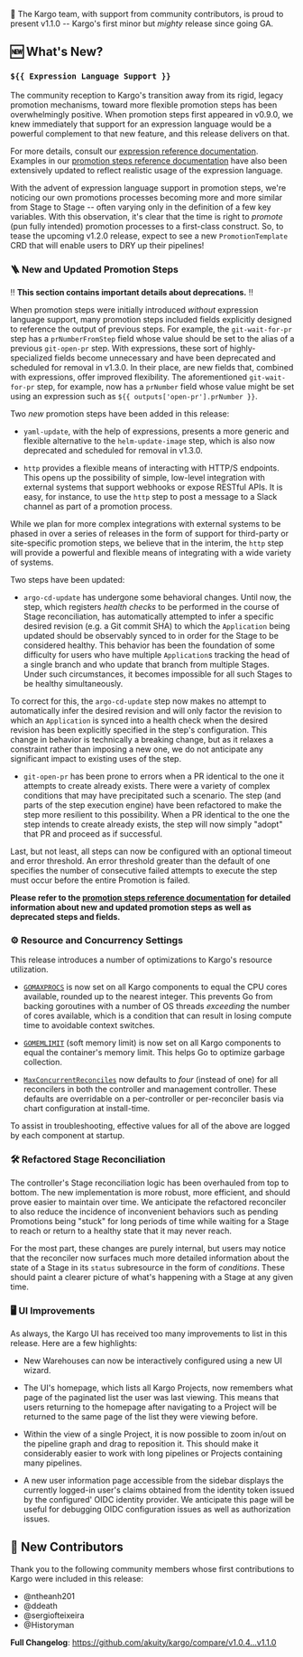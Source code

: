💪 The Kargo team, with support from community contributors, is proud to present v1.1.0 -- Kargo's first minor but _mighty_ release since going GA.

## 🆕 What's New?

### `${{ Expression Language Support }}`

The community reception to Kargo's transition away from its rigid, legacy promotion mechanisms, toward more flexible promotion steps has been overwhelmingly positive. When promotion steps first appeared in v0.9.0, we knew immediately that support for an expression language would be a powerful complement to that new feature, and this release delivers on that.

For more details, consult our [expression reference documentation](https://docs.kargo.io/references/expression-language). Examples in our [promotion steps reference documentation](https://docs.kargo.io/references/promotion-steps) have also been extensively updated to reflect realistic usage of the expression language.

With the advent of expression language support in promotion steps, we're noticing our own promotions processes becoming more and more similar from Stage to Stage -- often varying only in the definition of a few key variables. With this observation, it's clear that the time is right to _promote_ (pun fully intended) promotion processes to a first-class construct. So, to tease the upcoming v1.2.0 release, expect to see a new `PromotionTemplate` CRD that will enable users to DRY up their pipelines!

### 🪜 New and Updated Promotion Steps

‼️ __This section contains important details about deprecations.__ ‼️

When promotion steps were initially introduced _without_ expression language support, many promotion steps included fields explicitly designed to reference the output of previous steps. For example, the `git-wait-for-pr` step has a `prNumberFromStep` field whose value should be set to the alias of a previous `git-open-pr` step. With expressions, these sort of highly-specialized fields become unnecessary and have been deprecated and scheduled for removal in v1.3.0. In their place, are new fields that, combined with expressions, offer improved flexibility. The aforementioned `git-wait-for-pr` step, for example, now has a `prNumber` field whose value might be set using an expression such as `${{ outputs['open-pr'].prNumber }}`.

Two _new_ promotion steps have been added in this release:

* `yaml-update`, with the help of expressions, presents a more generic and flexible alternative to the `helm-update-image` step, which is also now deprecated and scheduled for removal in v1.3.0.

* `http` provides a flexible means of interacting with HTTP/S endpoints. This opens up the possibility of simple, low-level integration with external systems that support webhooks or expose RESTful APIs. It is easy, for instance, to use the `http` step to post a message to a Slack channel as part of a promotion process.

While we plan for more complex integrations with external systems to be phased in over a series of releases in the form of support for third-party or site-specific promotion steps, we believe that in the interim, the `http` step will provide a powerful and flexible means of integrating with a wide variety of systems.

Two steps have been updated:

* `argo-cd-update` has undergone some behavioral changes. Until now, the step, which registers _health checks_ to be performed in the course of Stage reconciliation, has automatically attempted to infer a specific desired revision (e.g. a Git commit SHA) to which the `Application` being updated should be observably synced to in order for the Stage to be considered healthy. This behavior has been the foundation of some difficulty for users who have multiple `Application`s tracking the head of a single branch and who update that branch from multiple Stages. Under such circumstances, it becomes impossible for all such Stages to be healthy simultaneously.

To correct for this, the `argo-cd-update` step now makes no attempt to automatically infer the desired revision and will only factor the revision to which an `Application` is synced into a health check when the desired revision has been explicitly specified in the step's configuration. This change in behavior is technically a breaking change, but as it relaxes a constraint rather than imposing a new one, we do not anticipate any significant impact to existing uses of the step.

* `git-open-pr` has been prone to errors when a PR identical to the one it attempts to create already exists. There were a variety of complex conditions that may have precipitated such a scenario. The step (and parts of the step execution engine) have been refactored to make the step more resilient to this possibility. When a PR identical to the one the step intends to create already exists, the step will now simply "adopt" that PR and proceed as if successful.

Last, but not least, all steps can now be configured with an optional timeout and error threshold. An error threshold greater than the default of one specifies the number of consecutive failed attempts to execute the step must occur before the entire Promotion is failed.

__Please refer to the [promotion steps reference documentation](https://docs.kargo.io/references/promotion-steps) for detailed information about new and updated promotion steps as well as deprecated steps and fields.__

### ⚙️ Resource and Concurrency Settings

This release introduces a number of optimizations to Kargo's resource utilization.

* [`GOMAXPROCS`](https://pkg.go.dev/runtime#GOMAXPROCS) is now set on all Kargo components to equal the CPU cores available, rounded up to the nearest integer. This prevents Go from backing goroutines with a number of OS threads _exceeding_ the number of cores available, which is a condition that can result in losing compute time to avoidable context switches.

* [`GOMEMLIMIT`](https://pkg.go.dev/runtime#hdr-Environment_Variables) (soft memory limit) is now set on all Kargo components to equal the container's memory limit. This helps Go to optimize garbage collection.

* [`MaxConcurrentReconciles`](https://pkg.go.dev/github.com/kubernetes-sigs/controller-runtime/pkg/controller#Options) now defaults to _four_ (instead of one) for all reconcilers in both the controller and management controller. These defaults are overridable on a per-controller or per-reconciler basis via chart configuration at install-time.

To assist in troubleshooting, effective values for all of the above are logged by each component at startup.

### 🛠️ Refactored Stage Reconciliation

The controller's Stage reconciliation logic has been overhauled from top to bottom. The new implementation is more robust, more efficient, and should prove easier to maintain over time. We anticipate the refactored reconciler to also reduce the incidence of inconvenient behaviors such as pending Promotions being "stuck" for long periods of time while waiting for a Stage to reach or return to a healthy state that it may never reach.

For the most part, these changes are purely internal, but users may notice that the reconciler now surfaces much more detailed information about the state of a Stage in its `status` subresource in the form of _conditions_. These should paint a clearer picture of what's happening with a Stage at any given time.

### 🖥️ UI Improvements

As always, the Kargo UI has received too many improvements to list in this release. Here are a few highlights:

* New Warehouses can now be interactively configured using a new UI wizard.

* The UI's homepage, which lists all Kargo Projects, now remembers what page of the paginated list the user was last viewing. This means that users returning to the homepage after navigating to a Project will be returned to the same page of the list they were viewing before.

* Within the view of a single Project, it is now possible to zoom in/out on the pipeline graph and drag to reposition it. This should make it considerably easier to work with long pipelines or Projects containing many pipelines.

* A new user information page accessible from the sidebar displays the currently logged-in user's claims obtained from the identity token issued by the configured' OIDC identity provider. We anticipate this page will be useful for debugging OIDC configuration issues as well as authorization issues.

## 🙏 New Contributors

Thank you to the following community members whose first contributions to Kargo were included in this release:

* @ntheanh201
* @ddeath
* @sergiofteixeira
* @Historyman

**Full Changelog**: https://github.com/akuity/kargo/compare/v1.0.4...v1.1.0